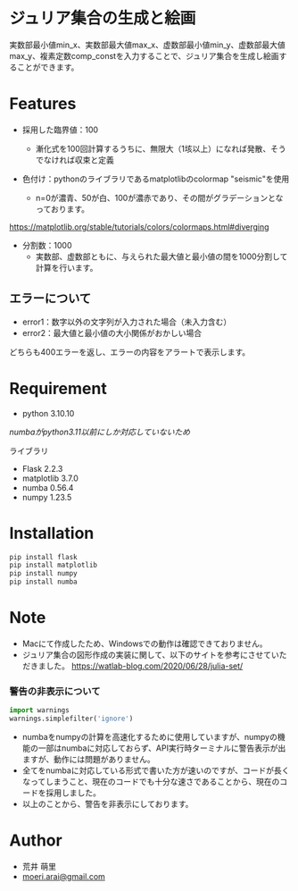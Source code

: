 # ジュリア集合の生成と絵画

実数部最小値min_x、実数部最大値max_x、虚数部最小値min_y、虚数部最大値max_y、複素定数comp_constを入力することで、ジュリア集合を生成し絵画することができます。


# Features

* 採用した臨界値：100
    * 漸化式を100回計算するうちに、無限大（1垓以上）になれば発散、そうでなければ収束と定義

* 色付け：pythonのライブラリであるmatplotlibのcolormap "seismic"を使用
    * n=0が濃青、50が白、100が濃赤であり、その間がグラデーションとなっております。

https://matplotlib.org/stable/tutorials/colors/colormaps.html#diverging

* 分割数：1000
    * 実数部、虚数部ともに、与えられた最大値と最小値の間を1000分割して計算を行います。


## エラーについて
* error1：数字以外の文字列が入力された場合（未入力含む）
* error2：最大値と最小値の大小関係がおかしい場合

どちらも400エラーを返し、エラーの内容をアラートで表示します。


# Requirement

* python 3.10.10

*numbaがpython3.11以前にしか対応していないため*

ライブラリ
* Flask 2.2.3
* matplotlib 3.7.0
* numba 0.56.4
* numpy 1.23.5


# Installation

```bash
pip install flask
pip install matplotlib
pip install numpy
pip install numba
```

# Note

* Macにて作成したため、Windowsでの動作は確認できておりません。
* ジュリア集合の図形作成の実装に関して、以下のサイトを参考にさせていただきました。
https://watlab-blog.com/2020/06/28/julia-set/

### 警告の非表示について
```app.py
import warnings
warnings.simplefilter('ignore')
```
* numbaをnumpyの計算を高速化するために使用していますが、numpyの機能の一部はnumbaに対応しておらず、API実行時ターミナルに警告表示が出ますが、動作には問題がありません。
* 全てをnumbaに対応している形式で書いた方が速いのですが、コードが長くなってしまうこと、現在のコードでも十分な速さであることから、現在のコードを採用しました。
* 以上のことから、警告を非表示にしております。


# Author

* 荒井 萌里
* moeri.arai@gmail.com
